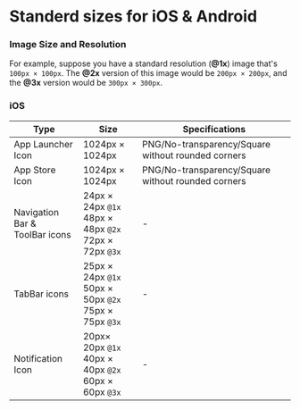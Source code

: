 # Standerd sizes for iOS & Android


### Image Size and Resolution
For example, suppose you have a standard resolution (**@1x**) image that's `100px × 100px`. The **@2x** version of this image would be `200px × 200px`, and the **@3x** version would be `300px × 300px`.


### iOS 
| Type | Size | Specifications |
| ------------ | ------------ | ------------- |
| App Launcher Icon | 1024px × 1024px | PNG/No-transparency/Square without rounded corners
| App Store Icon | 1024px × 1024px | PNG/No-transparency/Square without rounded corners
| Navigation Bar &<br/>ToolBar icons | 24px × 24px `@1x`<br/>48px × 48px `@2x`<br/>72px × 72px `@3x`| -
| TabBar icons | 25px × 24px `@1x`<br/>50px × 50px `@2x`<br/>75px × 75px `@3x`|  -
| Notification Icon |  20px× 20px `@1x`<br/>40px × 40px `@2x`<br/>60px × 60px `@3x` | -
